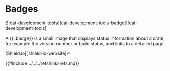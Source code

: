 # Badges

[![cat-development-tools][cat-development-tools-badge]][cat-development-tools]

A {{i:badge}} is a small image that displays status information about a crate, for example the version number or build status, and links to a detailed page.

[Shield.io][shield-io-website]⮳

{{#include ../../../refs/link-refs.md}}
